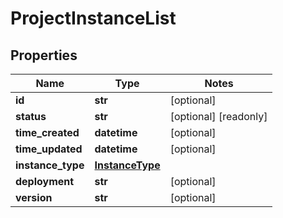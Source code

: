 # ProjectInstanceList

## Properties
Name | Type | Notes
------------ | ------------- | -------------
**id** | **str** | [optional]
**status** | **str** | [optional] [readonly]
**time_created** | **datetime** | [optional]
**time_updated** | **datetime** | [optional]
**instance_type** | [**InstanceType**](InstanceType.md) |
**deployment** | **str** | [optional]
**version** | **str** | [optional]


